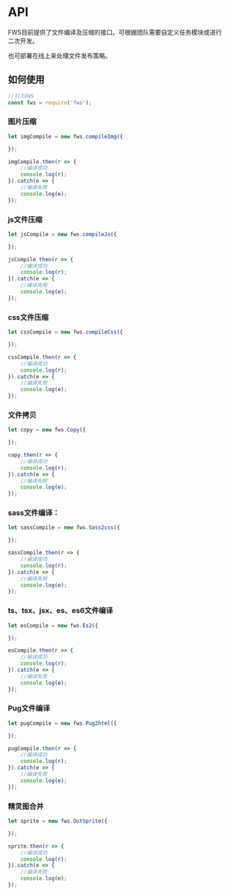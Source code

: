 # API

FWS目前提供了文件编译及压缩的接口。可根据团队需要自定义任务模块或进行二次开发。

也可部署在线上来处理文件发布策略。


## 如何使用


```javascript
//引入FWS
const fws = require('fws');
```

### 图片压缩
```javascript
let imgCompile = new fws.compileImg({

});

imgCompile.then(r => {
    //编译成功
    console.log(r);
}).catch(e => {
    //编译失败
    console.log(e);
});
```

### js文件压缩
```javascript
let jsCompile = new fws.compileJs({

});

jsCompile.then(r => {
    //编译成功
    console.log(r);
}).catch(e => {
    //编译失败
    console.log(e);
});
```

### css文件压缩
```javascript
let cssCompile = new fws.compileCss({

});

cssCompile.then(r => {
    //编译成功
    console.log(r);
}).catch(e => {
    //编译失败
    console.log(e);
});
```

<!-- ### html文件压缩
```javascript
    let htmlCompile = new fws.compileHtml({

    });

    htmlCompile.then(r => {
        //编译成功
        console.log(r);
    }).catch(e => {
        //编译失败
        console.log(e);
    });
``` -->

### 文件拷贝
```javascript
let copy = new fws.Copy({

});

copy.then(r => {
    //编译成功
    console.log(r);
}).catch(e => {
    //编译失败
    console.log(e);
});
```

### sass文件编译：
```javascript
let sassCompile = new fws.Sass2css({

});

sassCompile.then(r => {
    //编译成功
    console.log(r);
}).catch(e => {
    //编译失败
    console.log(e);
});
```

### ts、tsx、jsx、es、es6文件编译
```javascript
let esCompile = new fws.Es2({

});

esCompile.then(r => {
    //编译成功
    console.log(r);
}).catch(e => {
    //编译失败
    console.log(e);
});
```

### Pug文件编译
```javascript
let pugCompile = new fws.Pug2html({

});

pugCompile.then(r => {
    //编译成功
    console.log(r);
}).catch(e => {
    //编译失败
    console.log(e);
});
```

### 精灵图合并
```javascript
let sprite = new fws.OutSprite({

});

sprite.then(r => {
    //编译成功
    console.log(r);
}).catch(e => {
    //编译失败
    console.log(e);
});
```

<!-- ### html签名添加
```javascript
    let htmlCompile = new fws.html2html({

    });

    htmlCompile.then(r => {
        //编译成功
        console.log(r);
    }).catch(e => {
        //编译失败
        console.log(e);
    });
``` -->